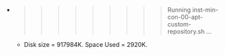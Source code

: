 * >>>>>>>>> Running inst-min-con-00-apt-custom-repository.sh ...
  * Disk size = 917984K. Space Used = 2920K.
